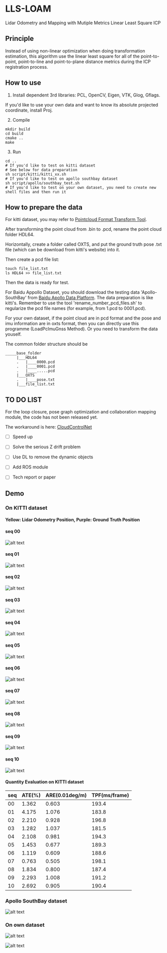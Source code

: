 # LLS-LOAM
Lidar Odometry and Mapping with Mutiple Metrics Linear Least Square ICP

## Principle
Instead of using non-linear optimization when doing transformation estimation, this algorithm use the linear least square for all of the point-to-point, point-to-line and point-to-plane distance metrics during the ICP registration process. 


## How to use

1. Install dependent 3rd libraries: 
PCL, OpenCV, Eigen, VTK, Glog, Gflags.

If you'd like to use your own data and want to know its absolute projected coordinate, install Proj.

2. Compile
```
mkdir build
cd build
cmake ..
make 
```

3. Run
```
cd ..
# If you'd like to test on kitti dataset
# See below for data preparation
sh script/kitti/kitti_xx.sh
# If you'd like to test on apollo southbay dataset
sh script/apollo/southbay_test.sh
# If you'd like to test on your own dataset, you need to create new shell files and then run it
```

## How to prepare the data
For kitti dataset, you may refer to [Pointcloud Format Transform Tool](https://github.com/YuePanEdward/Pointcloud_Format_Transformer).

After transforming the point cloud from .bin to .pcd, rename the point cloud folder HDL64.

Horizontally, create a folder called OXTS, and put the ground truth pose .txt file (which can be download from kitti's website) into it.

Then create a pcd file list:
```
touch file_list.txt
ls HDL64 >> file_list.txt
```

Then the data is ready for test.

For Baidu Appollo Dataset, you should download the testing data 'Apollo-SouthBay' from [Baidu Apollo Data Platform](http://data.apollo.auto/?locale=en-us&lang=en). The data preparation is like kitti's. Remember to use the tool 'rename_number_pcd_files.sh' to regularize the pcd file names (for example, from 1.pcd to 0001.pcd).

For your own dataset, if the point cloud are in pcd format and the pose and imu information are in oxts format, then you can directly use this programme (LoadPcImuGnss Method). Or you need to transform the data youself.

The common folder structure should be
```
_____base_folder
     |___HDL64
     .   |____0000.pcd
     .   |____0001.pcd
     .   |____.....pcd
     |___OXTS
     .   |____pose.txt
     |___file_list.txt
```

## TO DO LIST

For the loop closure, pose graph optimization and collaboration mapping module, the code has not been released yet.

The workaround is here: [CloudControlNet](https://github.com/YuePanEdward/CloudControlNet/tree/dev)

- [ ] Speed up

- [ ] Solve the serious Z drift problem

- [ ] Use DL to remove the dynamic objects

- [ ] Add ROS module

- [ ] Tech report or paper


## Demo

### On KITTI dataset

#### Yellow: Lidar Odometry Position, Purple: Ground Truth Position

#### seq 00
![alt text](assets/kitti_00_pointcloud.png)

#### seq 01
![alt text](assets/kitti_01_pointcloud.png)

#### seq 02
![alt text](assets/kitti_02_pointcloud.png)

#### seq 03
![alt text](assets/kitti_03_pointcloud.png)

#### seq 04
![alt text](assets/kitti_04_pointcloud.png)

#### seq 05
![alt text](assets/kitti_05_pointcloud.png)

#### seq 06
![alt text](assets/kitti_06_pointcloud.png)

#### seq 07
![alt text](assets/kitti_07_pointcloud.png)

#### seq 08
![alt text](assets/kitti_08_pointcloud.png)

#### seq 09
![alt text](assets/kitti_09_pointcloud.png)

#### seq 10
![alt text](assets/kitti_10_pointcloud.png)

#### Quantity Evaluation on KITTI dataset

| seq | ATE(%) | ARE(0.01deg/m) | TPF(ms/frame) |
|-----|-----|-----|-----|
| 00  | 1.362     | 0.603    | 193.4    |
| 01  | 4.175     | 1.076    | 183.8    |
| 02  | 2.210     | 0.928    | 196.8    |
| 03  | 1.282     | 1.037    | 181.5    |
| 04  | 2.108     | 0.981    | 194.3    |
| 05  | 1.453     | 0.677    | 189.3    |
| 06  | 1.119     | 0.609    | 188.6    |
| 07  | 0.763     | 0.505    | 198.1    |
| 08  | 1.834     | 0.800    | 187.4    |
| 09  | 2.293     | 1.008    | 191.2    |
| 10  | 2.692     | 0.905    | 190.4    |

### Apollo SouthBay dataset

![alt text](assets/southbay_test_1.png)

### On own dataset

![alt text](assets/demo_own_dataset_1.png)

![alt text](assets/demo_own_dataset_highway.png)
